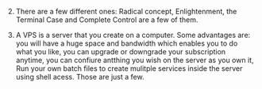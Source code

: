 2. There are a few different ones: Radical concept, Enlightenment, the Terminal Case and Complete Control are a few of them.

3. A VPS is a server that you create on a computer.  Some advantages are: you will have a huge space and bandwidth which enables you to do what you like, you can upgrade or downgrade your subscription anytime, you can confiure antthing you wish on the server as you own it, Run your own batch files to create mulitple services inside the server using shell acess. Those are just a few.